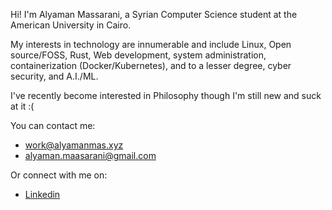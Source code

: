Hi! I'm Alyaman Massarani, a Syrian Computer Science student at the American University in Cairo.

My interests in technology are innumerable and include Linux, Open source/FOSS, Rust, Web development, system administration, containerization (Docker/Kubernetes),
and to a lesser degree, cyber security, and A.I./ML.

I've recently become interested in Philosophy though I'm still new and suck at it :(

You can contact me:
- work@alyamanmas.xyz
- alyaman.maasarani@gmail.com

Or connect with me on:
- [Linkedin](https://www.linkedin.com/in/alyaman-maasarani-2b4814197/)

<!---
AlyamanMas/AlyamanMas is a ✨ special ✨ repository because its `README.md` (this file) appears on your GitHub profile.
You can click the Preview link to take a look at your changes.
--->
